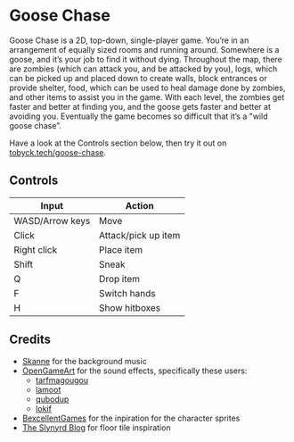# Goose Chase

Goose Chase is a 2D, top-down, single-player game. You’re in an arrangement of equally sized rooms and running around. Somewhere is a goose, and it’s your job to find it without dying. Throughout the map, there are zombies (which can attack you, and be attacked by you), logs, which can be picked up and placed down to create walls, block entrances or provide shelter, food, which can be used to heal damage done by zombies, and other items to assist you in the game. With each level, the zombies get faster and better at finding you, and the goose gets faster and better at avoiding you. Eventually the game becomes so difficult that it’s a "wild goose chase”.

Have a look at the Controls section below, then try it out on [tobyck.tech/goose-chase](https://tobyck.tech/goose-chase).

## Controls

| Input           | Action              |
| --------------- | ------------------- |
| WASD/Arrow keys | Move                |
| Click           | Attack/pick up item |
| Right click     | Place item          |
| Shift           | Sneak               |
| Q               | Drop item           |
| F               | Switch hands        |
| H               | Show hitboxes       |

## Credits

- [Skanne](https://www.youtube.com/@skannemusic) for the background music
- [OpenGameArt](https://opengameart.org) for the sound effects, specifically these users:
  - [tarfmagougou](https://opengameart.org/users/tarfmagougou)
  - [lamoot](https://opengameart.org/users/lamoot)
  - [qubodup](https://opengameart.org/users/qubodup)
  - [lokif](https://opengameart.org/users/lokif)
- [BexcellentGames](https://www.gamedevmarket.net/member/BexcellentGames) for the inpiration for the character sprites
- [The Slynyrd Blog](https://www.slynyrd.com/blog/2019/8/27/pixelblog-20-top-down-tiles) for floor tile inspiration
